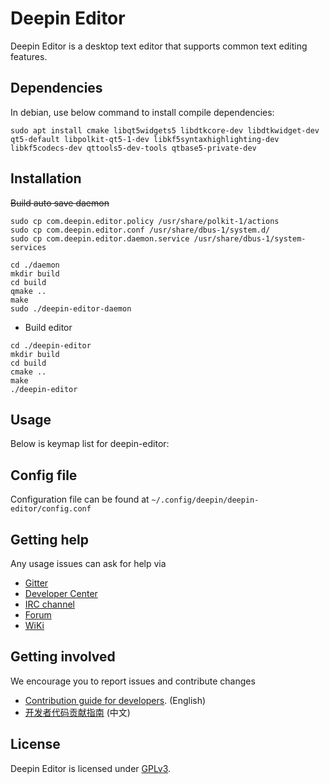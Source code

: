 # Deepin Editor

Deepin Editor is a desktop text editor that supports common text editing features.

## Dependencies

In debian, use below command to install compile dependencies:

`sudo apt install cmake libqt5widgets5 libdtkcore-dev libdtkwidget-dev qt5-default libpolkit-qt5-1-dev libkf5syntaxhighlighting-dev libkf5codecs-dev qttools5-dev-tools qtbase5-private-dev`

## Installation

~~Build auto save daemon~~

```
sudo cp com.deepin.editor.policy /usr/share/polkit-1/actions
sudo cp com.deepin.editor.conf /usr/share/dbus-1/system.d/
sudo cp com.deepin.editor.daemon.service /usr/share/dbus-1/system-services

cd ./daemon
mkdir build
cd build
qmake ..
make
sudo ./deepin-editor-daemon
```

* Build editor

```
cd ./deepin-editor
mkdir build
cd build
cmake ..
make
./deepin-editor
```

## Usage

Below is keymap list for deepin-editor:

## Config file

Configuration file can be found at `~/.config/deepin/deepin-editor/config.conf`

## Getting help

Any usage issues can ask for help via

* [Gitter](https://gitter.im/orgs/linuxdeepin/rooms)
* [Developer Center](https://github.com/linuxdeepin/developer-center)
* [IRC channel](https://webchat.freenode.net/?channels=deepin)
* [Forum](https://bbs.deepin.org)
* [WiKi](http://wiki.deepin.org/)

## Getting involved

We encourage you to report issues and contribute changes

* [Contribution guide for developers](https://github.com/linuxdeepin/developer-center/wiki/Contribution-Guidelines-for-Developers-en). (English)
* [开发者代码贡献指南](https://github.com/linuxdeepin/developer-center/wiki/Contribution-Guidelines-for-Developers) (中文)

## License

Deepin Editor is licensed under [GPLv3](LICENSE).
